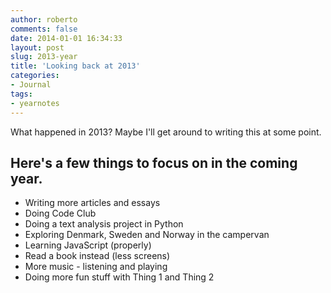 ```yaml
---
author: roberto
comments: false
date: 2014-01-01 16:34:33
layout: post
slug: 2013-year
title: 'Looking back at 2013'
categories:
- Journal
tags:
- yearnotes
---
```

<div class="message i">
What happened in 2013? Maybe I'll get around to writing this at some point.
</div>

## Here's a few things to focus on in the coming year.
* Writing more articles and essays
* Doing Code Club
* Doing a text analysis project in Python
* Exploring Denmark, Sweden and Norway in the campervan
* Learning JavaScript (properly)
* Read a book instead (less screens)
* More music - listening and playing
* Doing more fun stuff with Thing 1 and Thing 2

